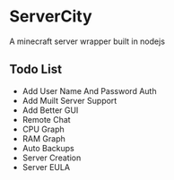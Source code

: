 # ServerCity
A minecraft server wrapper built in nodejs
## Todo List
* Add User Name And Password Auth
* Add Muilt Server Support
* Add Better GUI
* Remote Chat
* CPU Graph 
* RAM Graph 
* Auto Backups 
* Server Creation 
* Server EULA 
